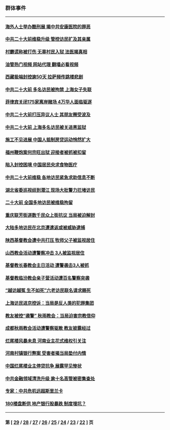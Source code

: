 ### 群体事件
---
#### [海外人士举办酷刑展 揭中共安康医院的罪恶](../../pages/ncid279/n13842499.md?10120845) 
#### [中共二十大前维稳升级 管控访民扩及其亲属](../../pages/ncid279/n13842240.md?10120845) 
#### [村霸谎称被打伤 无辜村民入狱 法医揭真相](../../pages/ncid279/n13838149.md?10120845) 
#### [油管热门视频 网站代理 翻墙必看视频](http://209.222.30.114:81/youtube.html?10120845)
#### [西藏极端封控逾50天 拉萨频传跳楼悲剧](../../pages/ncid279/n13836551.md?10120845) 
#### [中共二十大前 多名访民被拘禁 上海女子失联](../../pages/ncid279/n13834363.md?10120845) 
#### [菲律宾关闭175家离岸赌场 4万华人面临驱逐](../../pages/ncid279/n13833169.md?10120845) 
#### [中共二十大前打压异议人士 其朋友圈受波及](../../pages/ncid279/n13833136.md?10120845) 
#### [中共二十大前 上海多名访民被关进黑监狱](../../pages/ncid279/n13829500.md?10120845) 
#### [施工不见进展 中国人抵制房贷运动悄然扩大](../../pages/ncid279/n13828435.md?10120845) 
#### [福州鞭炮案何宗旺出狱 迎接者被抓被扣留](../../pages/ncid279/n13824304.md?10120845) 
#### [陷入封控困境 中国居民央求食物医疗](../../pages/ncid279/n13823589.md?10120845) 
#### [中共二十大前维稳 各地访民紧急求助信息不断](../../pages/ncid279/n13822888.md?10120845) 
#### [湖北省委巡视组到潜江 现场大批警力拦堵访民](../../pages/ncid279/n13820243.md?10120845) 
#### [二十大前 全国多地访民被维稳拘留](../../pages/ncid279/n13819431.md?10120845) 
#### [重庆联芳街道数千民众上街抗议 当局被迫解封](../../pages/ncid279/n13812220.md?10120845) 
#### [大陆多地访民在北京遭遣返或被威胁逮捕](../../pages/ncid279/n13812104.md?10120845) 
#### [陕西基督教会遭中共打压 牧师父子被监视居住](../../pages/ncid279/n13811611.md?10120845) 
#### [山西教会活动遭警察冲击 3人被监视居住](../../pages/ncid279/n13808966.md?10120845) 
#### [基督教长春教会主日活动 遭警袭击3人被抓](../../pages/ncid279/n13806935.md?10120845) 
#### [基督教临汾教会亲子营活动遭百名警察突袭](../../pages/ncid279/n13806527.md?10120845) 
#### [“越访越冤 生不如死”六老访民联名请求赐死](../../pages/ncid279/n13805907.md?10120845) 
#### [上海访民进京控诉：当局是反人类的犯罪集团](../../pages/ncid279/n13803858.md?10120845) 
#### [教友被控“袭警” 秋雨教会：当局迫害宗教信仰](../../pages/ncid279/n13803563.md?10120845) 
#### [成都秋雨教会活动遭警察驱散 教友披露经过](../../pages/ncid279/n13802541.md?10120845) 
#### [烂尾楼风暴未息 河南业主花式维权引关注](../../pages/ncid279/n13794519.md?10120845) 
#### [河南村镇银行弊案 受害者揭当局垫付内情](../../pages/ncid279/n13791990.md?10120845) 
#### [中国烂尾楼业主停贷抗争 展露罕见惨状](../../pages/ncid279/n13787794.md?10120845) 
#### [中共金融领域清洗升级 逾十名高管被密集查处](../../pages/ncid279/n13782694.md?10120845) 
#### [专家：中共危机远超斯里兰卡](../../pages/ncid279/n13782248.md?10120845) 
#### [180楼盘断供 地产银行股暴跌 制度埋坑？](../../pages/ncid279/n13780778.md?10120845) 

---
#### 第 [ [29](./29.md?10120845) / [28](./28.md?10120845) / [27](./27.md?10120845) / [26](./26.md?10120845) / [25](./25.md?10120845) / [24](./24.md?10120845) / [23](./23.md?10120845) / [22](./22.md?10120845) ] 页
